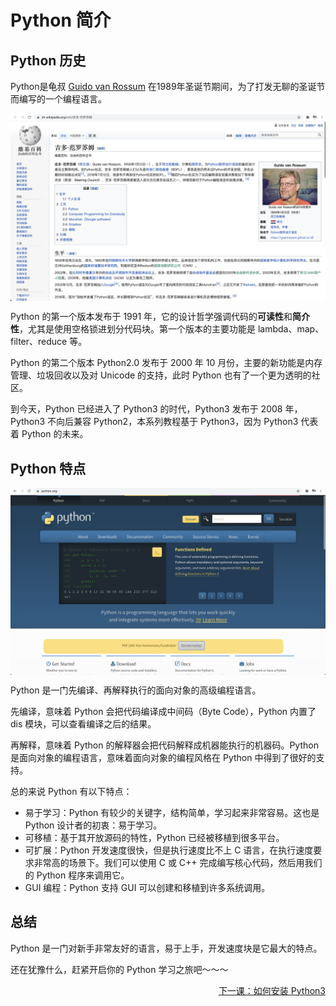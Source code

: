# Python 简介

## Python 历史
Python是龟叔 [Guido van Rossum](https://zh.wikipedia.org/zh-hans/%E5%90%89%E5%A4%9A%C2%B7%E8%8C%83%E7%BD%97%E8%8B%8F%E5%A7%86) 在1989年圣诞节期间，为了打发无聊的圣诞节而编写的一个编程语言。

<img src="/images/0001-Guido van Rossum.png" align=center />

>

Python 的第一个版本发布于 1991 年，它的设计哲学强调代码的**可读性**和**简介性**，尤其是使用空格锁进划分代码块。第一个版本的主要功能是 lambda、map、filter、reduce 等。

Python 的第二个版本 Python2.0 发布于 2000 年 10 月份，主要的新功能是内存管理、垃圾回收以及对 Unicode 的支持，此时 Python 也有了一个更为透明的社区。

到今天，Python 已经进入了 Python3 的时代，Python3 发布于 2008 年，Python3 不向后兼容 Python2，本系列教程基于 Python3，因为 Python3 代表着 Python 的未来。


## Python 特点
<img src="/images/0001-python.png" align=center />

>
Python 是一门先编译、再解释执行的面向对象的高级编程语言。

先编译，意味着 Python 会把代码编译成中间码（Byte Code），Python 内置了 dis 模块，可以查看编译之后的结果。

再解释，意味着 Python 的解释器会把代码解释成机器能执行的机器码。Python 是面向对象的编程语言，意味着面向对象的编程风格在 Python 中得到了很好的支持。

总的来说 Python 有以下特点：
  
* 易于学习：Python 有较少的关键字，结构简单，学习起来非常容易。这也是 Python 设计者的初衷：易于学习。
* 可移植：基于其开放源码的特性，Python 已经被移植到很多平台。
* 可扩展：Python 开发速度很快，但是执行速度比不上 C 语言，在执行速度要求非常高的场景下。我们可以使用 C 或 C++ 完成编写核心代码，然后用我们的 Python 程序来调用它。
* GUI 编程：Python 支持 GUI 可以创建和移植到许多系统调用。

## 总结

Python 是一门对新手非常友好的语言，易于上手，开发速度块是它最大的特点。

还在犹豫什么，赶紧开启你的 Python 学习之旅吧～～～


<p align="right"><a href="第001课：如何安装 Python3.md">下一课：如何安装 Python3</a></p> 
